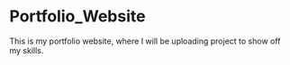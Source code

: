 # Portfolio_Website
This is my portfolio website, where I will be uploading project to show off my skills.
